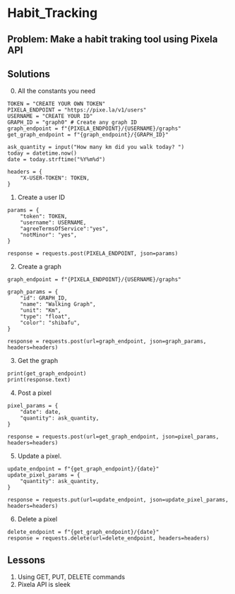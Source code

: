 # Habit_Tracking

## Problem: Make a habit traking tool using Pixela API
## Solutions

0. All the constants you need
```
TOKEN = "CREATE YOUR OWN TOKEN"
PIXELA_ENDPOINT = "https://pixe.la/v1/users"
USERNAME = "CREATE YOUR ID"
GRAPH_ID = "graph0" # Create any graph ID
graph_endpoint = f"{PIXELA_ENDPOINT}/{USERNAME}/graphs"
get_graph_endpoint = f"{graph_endpoint}/{GRAPH_ID}"

ask_quantity = input("How many km did you walk today? ")
today = datetime.now()
date = today.strftime("%Y%m%d")

headers = {
    "X-USER-TOKEN": TOKEN,
}
```

1. Create a user ID
```
params = {
    "token": TOKEN,
    "username": USERNAME,
    "agreeTermsOfService":"yes",
    "notMinor": "yes",
}

response = requests.post(PIXELA_ENDPOINT, json=params)
```
2. Create a graph
```
graph_endpoint = f"{PIXELA_ENDPOINT}/{USERNAME}/graphs"

graph_params = {
    "id": GRAPH_ID,
    "name": "Walking Graph",
    "unit": "Km",
    "type": "float",
    "color": "shibafu",
}

response = requests.post(url=graph_endpoint, json=graph_params, headers=headers)
```
3. Get the graph
```
print(get_graph_endpoint)
print(response.text)
```
4. Post a pixel
```
pixel_params = {
    "date": date,
    "quantity": ask_quantity,
}

response = requests.post(url=get_graph_endpoint, json=pixel_params, headers=headers)
```
5. Update a pixel.
```
update_endpoint = f"{get_graph_endpoint}/{date}"
update_pixel_params = {
    "quantity": ask_quantity,
}

response = requests.put(url=update_endpoint, json=update_pixel_params, headers=headers)
```

6. Delete a pixel
```
delete_endpoint = f"{get_graph_endpoint}/{date}"
response = requests.delete(url=delete_endpoint, headers=headers)
```
## Lessons
1. Using GET, PUT, DELETE commands
2. Pixela API is sleek
